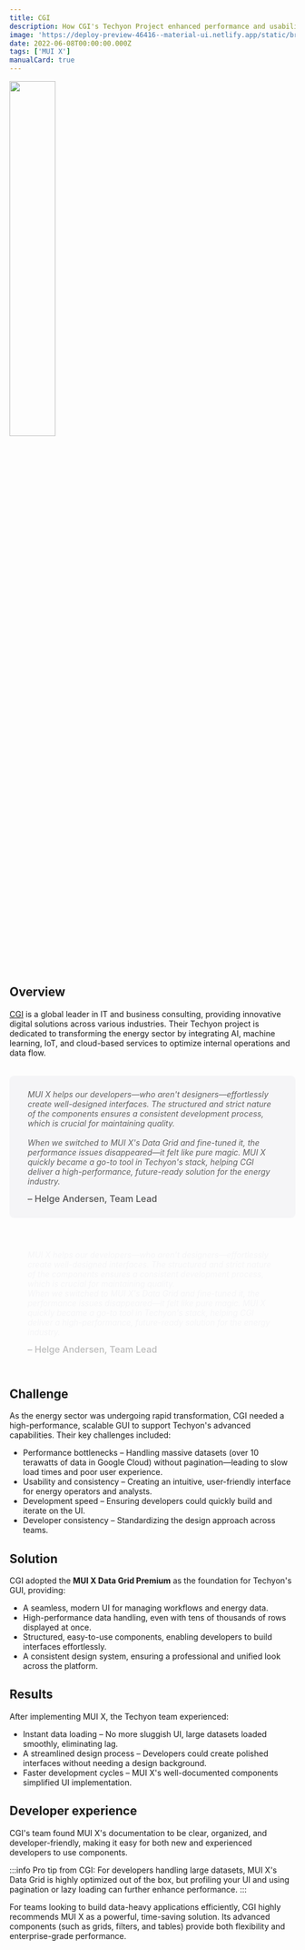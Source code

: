 ```yaml
---
title: CGI
description: How CGI's Techyon Project enhanced performance and usability with MUI X.
image: 'https://deploy-preview-46416--material-ui.netlify.app/static/branding/companies/cgi.svg'
date: 2022-06-08T00:00:00.000Z
tags: ['MUI X']
manualCard: true
---
```


<style>
  #blog-responsive-image {
    height: 230px;
    @media (max-width: 600px) {
      height: 167px;
    }
  }
</style>

<img
    id="blog-responsive-image"
    src="/static/branding/companies/cgi.svg"
    alt=""
    style="width: 40%; height: auto; object-fit: cover; object-position: top left; border: 0px; margin-left: 0; margin-bottom: 20px; display: block; text-align: left;"
  />

## Overview

[CGI](https://www.cgi.com/) is a global leader in IT and business consulting, providing innovative digital solutions across various industries.
Their Techyon project is dedicated to transforming the energy sector by integrating AI, machine learning, IoT, and cloud-based services to optimize internal operations and data flow.

<span class="only-light-mode">
<blockquote style="margin: 32px 0; padding: 24px 32px; background: #f5f5f7; border-left: 6px solid var(--muidocs-palette-primary-main); border-radius: 8px; font-size: 1 rem; font-style: italic;">
  MUI X helps our developers—who aren't designers—effortlessly create well-designed interfaces. The structured and strict nature of the components ensures a consistent development process, which is crucial for maintaining quality.
  <br>
  <br>
  When we switched to MUI X's Data Grid and fine-tuned it, the performance issues disappeared—it felt like pure magic. MUI X quickly became a go-to tool in Techyon's stack, helping CGI deliver a high-performance, future-ready solution for the energy industry.
  <br>
  <span style="display: block; margin-top: 12px; font-size: 1rem; font-style: normal; color: #555; font-weight: 500;">
    – Helge Andersen, Team Lead
  </span>
</blockquote>
</span>
<span class="only-dark-mode">
<blockquote style="margin: 32px 0; padding: 24px 32px; background: var(--muidocs-palette-background-default); border-left: 6px solid var(--muidocs-palette-primary-main); color: #f5f5f7; border-radius: 8px; font-size: 1 rem; font-style: italic;">
  MUI X helps our developers—who aren't designers—effortlessly create well-designed interfaces. The structured and strict nature of the components ensures a consistent development process, which is crucial for maintaining quality.
  <br>
  When we switched to MUI X's Data Grid and fine-tuned it, the performance issues disappeared—it felt like pure magic. MUI X quickly became a go-to tool in Techyon's stack, helping CGI deliver a high-performance, future-ready solution for the energy industry.
  <br>
  <span style="display: block; margin-top: 12px; font-size: 1rem; font-style: normal; color: #bbb; font-weight: 500;">
    – Helge Andersen, Team Lead
  </span>
</blockquote>
</span>

## Challenge

As the energy sector was undergoing rapid transformation, CGI needed a high-performance, scalable GUI to support Techyon's advanced capabilities.
Their key challenges included:

- Performance bottlenecks – Handling massive datasets (over 10 terawatts of data in Google Cloud) without pagination—leading to slow load times and poor user experience.
- Usability and consistency – Creating an intuitive, user-friendly interface for energy operators and analysts.
- Development speed – Ensuring developers could quickly build and iterate on the UI.
- Developer consistency – Standardizing the design approach across teams.

## Solution

CGI adopted the **MUI X Data Grid Premium** as the foundation for Techyon's GUI, providing:

- A seamless, modern UI for managing workflows and energy data.
- High-performance data handling, even with tens of thousands of rows displayed at once.
- Structured, easy-to-use components, enabling developers to build interfaces effortlessly.
- A consistent design system, ensuring a professional and unified look across the platform.

## Results

After implementing MUI X, the Techyon team experienced:

- Instant data loading – No more sluggish UI, large datasets loaded smoothly, eliminating lag.
- A streamlined design process – Developers could create polished interfaces without needing a design background.
- Faster development cycles – MUI X's well-documented components simplified UI implementation.

## Developer experience

CGI's team found MUI X's documentation to be clear, organized, and developer-friendly, making it easy for both new and experienced developers to use components.

:::info
Pro tip from CGI: For developers handling large datasets, MUI X's Data Grid is highly optimized out of the box, but profiling your UI and using pagination or lazy loading can further enhance performance.
:::

For teams looking to build data-heavy applications efficiently, CGI highly recommends MUI X as a powerful, time-saving solution.
Its advanced components (such as grids, filters, and tables) provide both flexibility and enterprise-grade performance.
